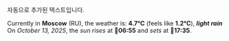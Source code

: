 
자동으로 추가된 텍스트입니다.

<!--START_SECTION:weather:moscow-->
Currently in **Moscow** (RU), the weather is: **4.7°C** (feels like **1.2°C**), ***light rain***<br/>
On *October 13, 2025*, the *sun rises* at 🌅**06:55** and *sets* at 🌇**17:35**.
<!--END_SECTION:weather-->
